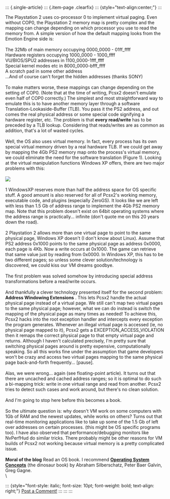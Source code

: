 ::: {.single-article}
::: {.item-page .clearfix}
::: {style="text-align:center;"}
:::

The Playstation 2 uses co-processor 0 to implement virtual paging. Even
without COP0, the Playstation 2 memory map is pretty complex and the
mapping can change depending on which processor you use to read the
memory from. A simple version of how the default mapping looks from the
Emotion Engine side is:\
\
The 32Mb of main memory occupying 0000_0000 - 01ff_ffff\
Hardware registers occupying 1000_0000 - 1000_ffff\
VU/BIOS/SPU2 addresses in 1100_0000-1fff_ffff\
Special kernel modes etc in 8000_0000-bfff_ffff\
A scratch pad in some other address\
\...And of course can\'t forget the hidden addresses (thanks SONY)\
\
To make matters worse, these mappings can change depending on the
setting of COP0. (Note that at the time of writing, Pcsx2 doesn\'t
emulate even half of COP0 correctly.) The simplest and most
straightforward way to emulate this is to have another memory layer
through a software Translation-Lookaside-Buffer (TLB). You pass it the
PS2 address, and out comes the real physical address or some special
code signifying a hardware register, etc. The problem is that **every
read/write** has to be preceded by a TLB lookup. Considering that
reads/writes are as common as addition, that\'s a lot of wasted cycles.\
\
Well, the OS also uses virtual memory. In fact, every process has its
own special virtual memory driven by a real hardware TLB. If we could
get away by mapping the 4Gb PS2 memory map onto the process\'s virtual
memory, we could eliminate the need for the software translation (Figure
1). Looking at the virtual manipulation functions Windows XP offers,
there are two major problems with this:\
\
![](/images/stories/frontend/devblog/vmem.jpg)\
\
1 WindowsXP reserves more than half the address space for OS specific
stuff. A good amount is also reserved for all of Pcsx2\'s working
memory, executable code, and plugins (especially ZeroGS). It looks like
we are left with less than 1.5 Gb of address range to implement the 4Gb
PS2 memory map. Note that this problem doesn\'t exist on 64bit operating
systems where the address range is practically\... infinite (don\'t
quote me on this 20 years down the road).\
\
2 Playstation 2 allows more than one virtual page to point to the same
physical page, Windows XP doesn\'t (I don\'t know about Linux). Assume
that PS2 address 0x1000 points to the same physical page as address
0x0000, each page is 4Kb. Now a write occurs at 0x1000. The game can
retrieve that same value just by reading from 0x0000. In Windows XP,
this has to be two different pages; so unless some clever
solution/technology is discovered, we could kiss our VM dreams goodbye.\
\
The first problem was solved somehow by introducing special address
transformations before a read/write occurs.\
\
And thankfully a clever technology presented itself for the second
problem: **Address Windowing Extensions** . This lets Pcsx2 handle the
actual physical page instead of a virtual page. We still can\'t map two
virtual pages to the same physical page; however, what we can do instead
is switch the mapping of the physical page as many times as needed! To
achieve this, Pcsx2 hacks into the root exception handler and intercepts
every exception the program generates. Whenever an illegal virtual page
is accessed (ie, no physical page mapped to it), Pcsx2 gets a
EXCEPTION_ACCESS_VIOLATION then it remaps the correct physical page to
that empty virtual page and returns. Although I haven\'t calculated
precisely, I\'m pretty sure that switching physical pages around is
pretty expensive, computationally speaking. So all this works fine under
the assumption that game developers won\'t be crazy and access two
virtual pages mapping to the same physical page back-and-forth
frequently\... \[pause\].\
\
Alas, we were wrong\... again (see floating-point article). It turns out
that there are uncached and cached address ranges; so it is optimal to
do such a bi-mapping trick: write in one virtual range and read from
another. Pcsx2 tries to detect such cases and work around, but there\'s
no clean solution.\
\
And I\'m going to stop here before this becomes a book.\
\
So the ultimate question is: why doesn\'t VM work on some computers with
1Gb of RAM and the newest updates, while works on others? Turns out that
real-time monitoring applications like to take up some of the 1.5 Gb of
left over addresses on certain processes. (this might be OS specific
programs too). I have also observed that performance/debugging monitors
like NvPerfHud do similar tricks. There probably might be other reasons
for VM builds of Pcsx2 not working because virtual memory is a pretty
complicated issue.\
\
**Moral of the blog** Read an OS book. I recommend [**Operating System
Concepts**](http://www.amazon.com/gp/product/0471694665/ref=sr_11_1/102-0719927-1309710?ie=UTF8)
(the dinosaur book) by Abraham Silberschatz, Peter Baer Galvin, Greg
Gagne.\
\

::: {style="font-style: italic; font-size: 10pt; font-weight: bold; text-align: right;"}
[Post a Comment!](http://forums.pcsx2.net/thread-9744.html)
:::
:::
:::

